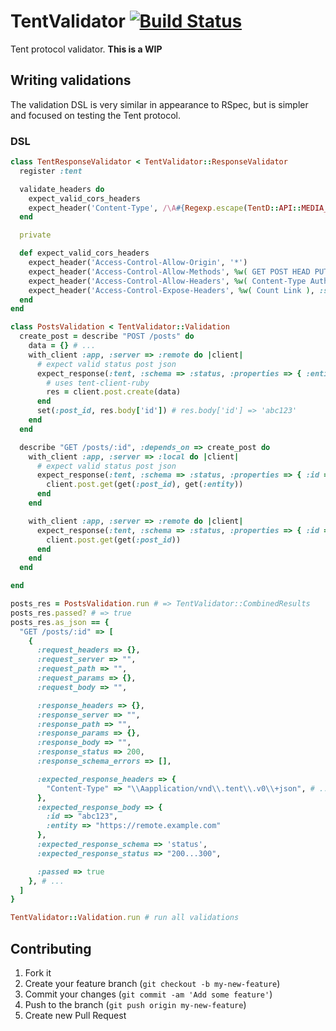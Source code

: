 # TentValidator [![Build Status](https://secure.travis-ci.org/tent/tent-validator.png)](http://travis-ci.org/tent/tent-validator)

Tent protocol validator. **This is a WIP**

## Writing validations

The validation DSL is very similar in appearance to RSpec, but is simpler and focused on testing the Tent protocol.

### DSL

```ruby
class TentResponseValidator < TentValidator::ResponseValidator
  register :tent

  validate_headers do
    expect_valid_cors_headers
    expect_header('Content-Type', /\A#{Regexp.escape(TentD::API::MEDIA_TYPE)}/)
  end

  private

  def expect_valid_cors_headers
    expect_header('Access-Control-Allow-Origin', '*')
    expect_header('Access-Control-Allow-Methods', %w( GET POST HEAD PUT DELETE PATCH OPTIONS ), :split => /[^a-z]+/i)
    expect_header('Access-Control-Allow-Headers', %w( Content-Type Authorization ), :split => /[^a-z]+/i)
    expect_header('Access-Control-Expose-Headers', %w( Count Link ), :split => /[^a-z]+/i)
  end
end

class PostsValidation < TentValidator::Validation
  create_post = describe "POST /posts" do
    data = {} # ...
    with_client :app, :server => :remote do |client|
      # expect valid status post json
      expect_response(:tent, :schema => :status, :properties => { :entity => get(:entity) }) do
        # uses tent-client-ruby
        res = client.post.create(data)
      end
      set(:post_id, res.body['id']) # res.body['id'] => 'abc123'
    end
  end

  describe "GET /posts/:id", :depends_on => create_post do
    with_client :app, :server => :local do |client|
      # expect valid status post json
      expect_response(:tent, :schema => :status, :properties => { :id => get(:post_id), :entity => get(:entity) }) do
        client.post.get(get(:post_id), get(:entity))
      end
    end

    with_client :app, :server => :remote do |client|
      expect_response(:tent, :schema => :status, :properties => { :id => get(:post_id) }) do
        client.post.get(get(:post_id))
      end
    end
  end

end

posts_res = PostsValidation.run # => TentValidator::CombinedResults
posts_res.passed? # => true
posts_res.as_json == {
  "GET /posts/:id" => [
    {
      :request_headers => {},
      :request_server => "",
      :request_path => "",
      :request_params => {},
      :request_body => "",

      :response_headers => {},
      :response_server => "",
      :response_path => "",
      :response_params => {},
      :response_body => "",
      :response_status => 200,
      :response_schema_errors => [],

      :expected_response_headers => {
        "Content-Type" => "\\Aapplication/vnd\\.tent\\.v0\\+json", # ...
      },
      :expected_response_body => {
        :id => "abc123",
        :entity => "https://remote.example.com"
      },
      :expected_response_schema => 'status',
      :expected_response_status => "200...300",

      :passed => true
    }, # ...
  ]
}

TentValidator::Validation.run # run all validations
```

## Contributing

1. Fork it
2. Create your feature branch (`git checkout -b my-new-feature`)
3. Commit your changes (`git commit -am 'Add some feature'`)
4. Push to the branch (`git push origin my-new-feature`)
5. Create new Pull Request
